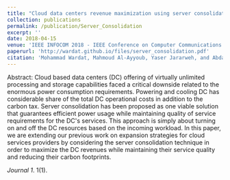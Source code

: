 ```yaml
---
title: "Cloud data centers revenue maximization using server consolidation: Modeling and evaluation."
collection: publications
permalink: /publication/Server_Consolidation
excerpt: ''
date: 2018-04-15
venue: 'IEEE INFOCOM 2018 - IEEE Conference on Computer Communications Workshops (INFOCOM WKSHPS), (Honolulu, USA)'
paperurl: 'http://wardat.github.io/files/server_consolidation.pdf'
citation: 'Mohammad Wardat, Mahmoud Al-Ayyoub, Yaser Jararweh, and Abdallah A. Khreishah."Cloud data centers revenue maximization using server consolidation: Modeling and evaluation." IEEE INFOCOM 2018-IEEE Conference on Computer Communications Workshops (INFOCOM WKSHPS). IEEE, 2018.'
---
```

Abstract: Cloud based data centers (DC) offering of virtually unlimited processing and storage capabilities faced a critical downside related to the enormous power consumption requirements. Powering and cooling DC has considerable share of the total DC operational costs in addition to the carbon tax. Server consolidation has been proposed as one viable solution that guarantees efficient power usage while maintaining quality of service requirements for the DC's services. This approach is simply about turning on and off the DC resources based on the incoming workload. In this paper, we are extending our previous work on expansion strategies for cloud services providers by considering the server consolidation technique in order to maximize the DC revenues while maintaining their service quality and reducing their carbon footprints.

<!-- [Download paper here](http://wardat.github.io/files/server_consolidation.pdf) -->

<i>Journal 1</i>. 1(1).